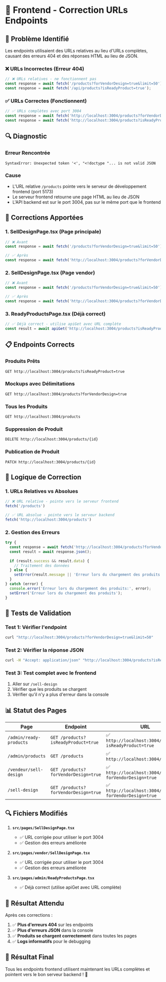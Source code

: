 # 🔧 Frontend - Correction URLs Endpoints

## 🚨 **Problème Identifié**

Les endpoints utilisaient des URLs relatives au lieu d'URLs complètes, causant des erreurs 404 et des réponses HTML au lieu de JSON.

### **❌ URLs Incorrectes (Erreur 404)**
```javascript
// ❌ URLs relatives - ne fonctionnent pas
const response = await fetch('/products?forVendorDesign=true&limit=50');
const response = await fetch('/api/products?isReadyProduct=true');
```

### **✅ URLs Correctes (Fonctionnent)**
```javascript
// ✅ URLs complètes avec port 3004
const response = await fetch('http://localhost:3004/products?forVendorDesign=true&limit=50');
const response = await fetch('http://localhost:3004/products?isReadyProduct=true');
```

## 🔍 **Diagnostic**

### **Erreur Rencontrée**
```
SyntaxError: Unexpected token '<', "<!doctype "... is not valid JSON
```

### **Cause**
- L'URL relative `/products` pointe vers le serveur de développement frontend (port 5173)
- Le serveur frontend retourne une page HTML au lieu de JSON
- L'API backend est sur le port 3004, pas sur le même port que le frontend

## 🔧 **Corrections Apportées**

### **1. SellDesignPage.tsx (Page principale)**
```typescript
// ❌ Avant
const response = await fetch('/products?forVendorDesign=true&limit=50');

// ✅ Après
const response = await fetch('http://localhost:3004/products?forVendorDesign=true&limit=50');
```

### **2. SellDesignPage.tsx (Page vendor)**
```typescript
// ❌ Avant
const response = await fetch('/products?forVendorDesign=true&limit=50');

// ✅ Après
const response = await fetch('http://localhost:3004/products?forVendorDesign=true&limit=50');
```

### **3. ReadyProductsPage.tsx (Déjà correct)**
```typescript
// ✅ Déjà correct - utilise apiGet avec URL complète
const result = await apiGet('http://localhost:3004/products?isReadyProduct=true');
```

## 📋 **Endpoints Corrects**

### **Produits Prêts**
```
GET http://localhost:3004/products?isReadyProduct=true
```

### **Mockups avec Délimitations**
```
GET http://localhost:3004/products?forVendorDesign=true
```

### **Tous les Produits**
```
GET http://localhost:3004/products
```

### **Suppression de Produit**
```
DELETE http://localhost:3004/products/{id}
```

### **Publication de Produit**
```
PATCH http://localhost:3004/products/{id}
```

## 🎯 **Logique de Correction**

### **1. URLs Relatives vs Absolues**
```typescript
// ❌ URL relative - pointe vers le serveur frontend
fetch('/products')

// ✅ URL absolue - pointe vers le serveur backend
fetch('http://localhost:3004/products')
```

### **2. Gestion des Erreurs**
```typescript
try {
  const response = await fetch('http://localhost:3004/products?forVendorDesign=true&limit=50');
  const result = await response.json();
  
  if (result.success && result.data) {
    // Traitement des données
  } else {
    setError(result.message || 'Erreur lors du chargement des produits');
  }
} catch (error) {
  console.error('Erreur lors du chargement des produits:', error);
  setError('Erreur lors du chargement des produits');
}
```

## 🧪 **Tests de Validation**

### **Test 1: Vérifier l'endpoint**
```bash
curl "http://localhost:3004/products?forVendorDesign=true&limit=50"
```

### **Test 2: Vérifier la réponse JSON**
```bash
curl -H "Accept: application/json" "http://localhost:3004/products?isReadyProduct=true"
```

### **Test 3: Test complet avec le frontend**
1. Aller sur `/sell-design`
2. Vérifier que les produits se chargent
3. Vérifier qu'il n'y a plus d'erreur dans la console

## 📊 **Statut des Pages**

| Page | Endpoint | URL | Statut |
|------|----------|-----|--------|
| `/admin/ready-products` | `GET /products?isReadyProduct=true` | ✅ `http://localhost:3004/products?isReadyProduct=true` | ✅ Corrigé |
| `/admin/products` | `GET /products` | ✅ `http://localhost:3004/products` | ✅ Déjà correct |
| `/vendeur/sell-design` | `GET /products?forVendorDesign=true` | ✅ `http://localhost:3004/products?forVendorDesign=true` | ✅ Corrigé |
| `/sell-design` | `GET /products?forVendorDesign=true` | ✅ `http://localhost:3004/products?forVendorDesign=true` | ✅ Corrigé |

## 🔍 **Fichiers Modifiés**

1. **`src/pages/SellDesignPage.tsx`**
   - ✅ URL corrigée pour utiliser le port 3004
   - ✅ Gestion des erreurs améliorée

2. **`src/pages/vendor/SellDesignPage.tsx`**
   - ✅ URL corrigée pour utiliser le port 3004
   - ✅ Gestion des erreurs améliorée

3. **`src/pages/admin/ReadyProductsPage.tsx`**
   - ✅ Déjà correct (utilise apiGet avec URL complète)

## 🚀 **Résultat Attendu**

Après ces corrections :

1. ✅ **Plus d'erreurs 404** sur les endpoints
2. ✅ **Plus d'erreurs JSON** dans la console
3. ✅ **Produits se chargent correctement** dans toutes les pages
4. ✅ **Logs informatifs** pour le debugging

## 🎉 **Résultat Final**

Tous les endpoints frontend utilisent maintenant les URLs complètes et pointent vers le bon serveur backend ! 🎯 
